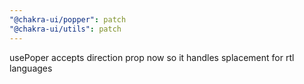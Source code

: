 ```yaml
---
"@chakra-ui/popper": patch
"@chakra-ui/utils": patch
---
```


usePoper accepts direction prop now so it handles splacement for rtl languages
